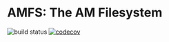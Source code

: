 # AMFS: The AM Filesystem

![build status](https://github.com/AM-OperatingSystem/amfs/actions/workflows/main.yml/badge.svg)
[![codecov](https://codecov.io/gh/AM-OperatingSystem/amfs/branch/develop/graph/badge.svg?token=KQ3MAASMNO)](https://codecov.io/gh/AM-OperatingSystem/amfs)
